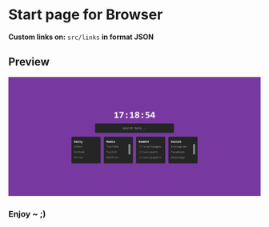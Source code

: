 # Start page for Browser

**Custom links on:** `src/links` **in format JSON**

## Preview
![StartPage](/public//img/startpage.png)

### Enjoy ~ ;)